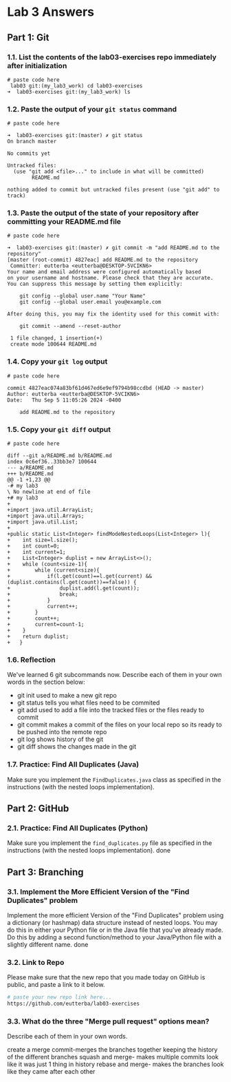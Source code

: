 # Lab 3 Answers

## Part 1: Git

### 1.1. List the contents of the lab03-exercises repo immediately after initialization
```
# paste code here
 lab03 git:(my_lab3_work) cd lab03-exercises
➜  lab03-exercises git:(my_lab3_work) ls

```

### 1.2. Paste the output of your `git status` command
```
# paste code here

➜  lab03-exercises git:(master) ✗ git status
On branch master

No commits yet

Untracked files:
  (use "git add <file>..." to include in what will be committed)
        README.md

nothing added to commit but untracked files present (use "git add" to track)

```

### 1.3. Paste the output of the state of your repository after committing your README.md file
```
# paste code here

➜  lab03-exercises git:(master) ✗ git commit -m "add README.md to the repository"
[master (root-commit) 4827eac] add README.md to the repository
 Committer: eutterba <eutterba@DESKTOP-5VCIKN6>
Your name and email address were configured automatically based
on your username and hostname. Please check that they are accurate.
You can suppress this message by setting them explicitly:

    git config --global user.name "Your Name"
    git config --global user.email you@example.com

After doing this, you may fix the identity used for this commit with:

    git commit --amend --reset-author

 1 file changed, 1 insertion(+)
 create mode 100644 README.md

```

### 1.4. Copy your `git log` output
```
# paste code here

commit 4827eac074a83bf61d467ed6e9ef9794b98ccdbd (HEAD -> master)
Author: eutterba <eutterba@DESKTOP-5VCIKN6>
Date:   Thu Sep 5 11:05:26 2024 -0400

    add README.md to the repository

```

### 1.5. Copy your `git diff` output
```
# paste code here

diff --git a/README.md b/README.md
index 0c6ef36..33bb3e7 100644
--- a/README.md
+++ b/README.md
@@ -1 +1,23 @@
-# my lab3
\ No newline at end of file
+# my lab3
+
+import java.util.ArrayList;
+import java.util.Arrays;
+import java.util.List;
+
+public static List<Integer> findModeNestedLoops(List<Integer> l){
+    int size=l.size();
+    int count=0;
+    int current=1;
+    List<Integer> duplist = new ArrayList<>();
+    while (count<size-1){
+        while (current<size){
+            if(l.get(count)==l.get(current) && (duplist.contains(l.get(count))==false)) {
+                duplist.add(l.get(count));
+                break;
+            }
+            current++;
+        }
+        count++;
+        current=count-1;
+    }
+    return duplist;
+   }

```


### 1.6. Reflection

We've learned 6 git subcommands now. Describe each of them in your own words in the section below:

* git init used to make a new git repo
* git status tells you what files need to be commited 
* git add used to add a file into the tracked files or the files ready to commit
* git commit makes a commit of the files on your local repo so its ready to be pushed into the remote repo
* git log shows history of the git
* git diff shows the changes made in the git


### 1.7. Practice: Find All Duplicates (Java)
Make sure you implement the `FindDuplicates.java` class as specified in the instructions (with the nested loops implementation).

## Part 2: GitHub

### 2.1. Practice: Find All Duplicates (Python)
Make sure you implement the `find_duplicates.py` file as specified in the instructions (with the nested loops implementation).
done


## Part 3: Branching

### 3.1. Implement the More Efficient Version of the "Find Duplicates" problem
Implement the more efficient Version of the "Find Duplicates" problem using a dictionary (or hashmap) data structure instead of nested loops. You may do this in either your Python file or in the Java file that you’ve already made. Do this by adding a second function/method to your Java/Python file with a slightly different name.
done


### 3.2. Link to Repo
Please make sure that the new repo that you made today on GitHub is public, and paste a link to it below.

```bash
# paste your new repo link here...
https://github.com/eutterba/lab03-exercises 
```

### 3.3. What do the three "Merge pull request" options mean? 
Describe each of them in your own words.

create a merge commit-merges the branches together keeping the history of the different branches
squash and merge- makes multiple commits look like it was just 1 thing in history
rebase and merge- makes the branches look like they came after each other
